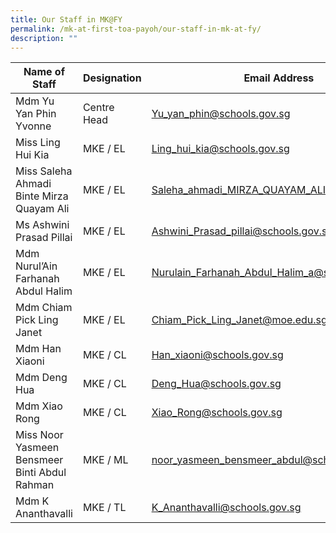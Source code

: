 ```yaml
---
title: Our Staff in MK@FY
permalink: /mk-at-first-toa-payoh/our-staff-in-mk-at-fy/
description: ""
---
```

| Name of Staff | Designation | Email Address |
|---|---|---|
| Mdm Yu Yan Phin Yvonne | Centre Head | [Yu\_yan\_phin@schools.gov.sg](mailto:Yu_yan_phin@schools.gov.sg) |
| Miss Ling Hui Kia | MKE / EL | [Ling\_hui\_kia@schools.gov.sg](mailto:Ling_hui_kia@moe.edu.sg) |
| Miss Saleha Ahmadi Binte Mirza Quayam Ali | MKE / EL | [Saleha\_ahmadi\_MIRZA\_QUAYAM\_ALI@schools.gov.sg](mailto:Saleha_ahmadi_MIRZA_QUAYAM_ALI@schools.gov.sg) |
| Ms Ashwini Prasad Pillai | MKE / EL | [Ashwini\_Prasad\_pillai@schools.gov.sg](mailto:Ashwini_Prasad_pillai@schools.gov.sg) |
| Mdm Nurul’Ain Farhanah Abdul Halim  | MKE / EL | [Nurulain\_Farhanah\_Abdul\_Halim\_a@schools.gov.sg](mailto:Nurulain_Farhanah_Abdul_Halim_a@schools.gov.sg) |
| Mdm Chiam Pick Ling Janet   | MKE / EL  | [Chiam\_Pick\_Ling\_Janet@moe.edu.sg](mailto:Chiam_Pick_Ling_Janet@moe.edu.sg) |
| Mdm Han Xiaoni | MKE / CL | [Han\_xiaoni@schools.gov.sg](mailto:Han_xiaoni@schools.gov.sg) |
| Mdm Deng Hua | MKE / CL | [Deng\_Hua@schools.gov.sg](mailto:Deng_Hua@schools.gov.sg) |
| Mdm Xiao Rong | MKE / CL | [Xiao\_Rong@schools.gov.sg](mailto:Xiao_Rong@schools.gov.sg) |
|  Miss Noor Yasmeen Bensmeer Binti Abdul Rahman |  MKE / ML | [noor\_yasmeen\_bensmeer\_abdul@schools.gov.sg](mailto:noor_yasmeen_bensmeer_abdul@schools.gov.sg) |
|  Mdm K Ananthavalli |  MKE / TL | [K\_Ananthavalli@schools.gov.sg](mailto:K_Ananthavalli@schools.gov.sg) |